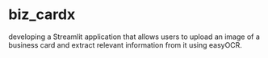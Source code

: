 # biz_cardx
developing a Streamlit application that allows users to upload an image of a business card and extract relevant information from it using easyOCR.
